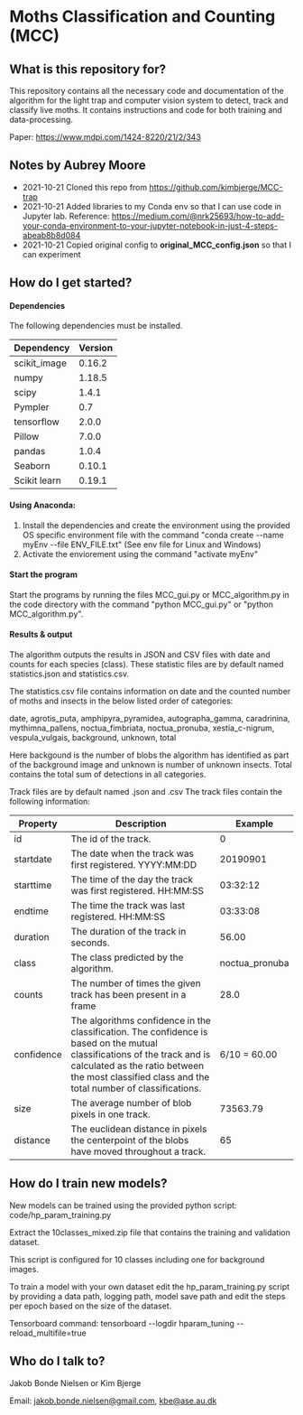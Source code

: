 # Moths Classification and Counting (MCC) 
## What is this repository for? ##

This repository contains all the necessary code and documentation of the algorithm for the light trap and computer vision system to detect, track and classify live moths.
It contains instructions and code for both training and data-processing.

Paper:
https://www.mdpi.com/1424-8220/21/2/343

## Notes by Aubrey Moore
* 2021-10-21 Cloned this repo from https://github.com/kimbjerge/MCC-trap
* 2021-10-21 Added libraries to my Conda env so that I can use code in Jupyter lab. Reference: https://medium.com/@nrk25693/how-to-add-your-conda-environment-to-your-jupyter-notebook-in-just-4-steps-abeab8b8d084
* 2021-10-21 Copied original config to **original_MCC_config.json** so that I can experiment

## How do I get started? ##
#### Dependencies ####
The following dependencies must be installed.

| Dependency   | Version  |
|--------------|----------|
| scikit_image | 0.16.2	  |
| numpy        | 1.18.5   |
| scipy        | 1.4.1    |
| Pympler      | 0.7      |
| tensorflow   | 2.0.0    |
| Pillow       | 7.0.0    |
| pandas       | 1.0.4    |
| Seaborn      | 0.10.1   |
| Scikit learn | 0.19.1   |

#### Using Anaconda: ####
1. Install the dependencies and create the environment using the provided OS specific environment file with the command "conda create --name myEnv --file ENV_FILE.txt"
   (See env file for Linux and Windows)
2. Activate the enviorement using the command "activate myEnv"

#### Start the program ####
Start the programs by running the files MCC_gui.py or MCC_algorithm.py in the code directory with the command "python MCC_gui.py" or "python MCC_algorithm.py".

#### Results & output ####
The algorithm outputs the results in JSON and CSV files with date and counts for each species (class).
These statistic files are by default named statistics.json and statistics.csv. 

The statistics.csv file contains information on date and the counted number of moths and insects in the below listed order of categories:

date, 
agrotis_puta, 
amphipyra_pyramidea, 
autographa_gamma, 
caradrinina, 
mythimna_pallens, 
noctua_fimbriata, 
noctua_pronuba, 
xestia_c-nigrum, 
vespula_vulgais, 
background, 
unknown, 
total

Here backgound is the number of blobs the algorithm has identified as part of the background image and unknown is number of unknown insects.
Total contains the total sum of detections in all categories.

Track files are by default named <DirectoryName>.json and <DirectoryName>.csv
The track files contain the following information:

| Property | Description | Example |
|--------------|----------|----------|
| id | The id of the track. | 0 |
| startdate | The date when the track was first registered. YYYY:MM:DD | 20190901 |
| starttime  | The time of the day the track was first registered. HH:MM:SS | 03:32:12 |
| endtime | The time the track was last registered. HH:MM:SS | 03:33:08 |
| duration | The duration of the track in seconds. | 56.00 |
| class | The class predicted by the algorithm. | noctua_pronuba |
| counts | The number of times the given track has been present in a frame | 28.0 |
| confidence | The algorithms confidence in the classification. The confidence is based on the mutual classifications of the track and is calculated as the ratio between the most classified class and the total number of classifications. | 6/10 = 60.00 |
| size | The average number of blob pixels in one track. | 73563.79 |
| distance | The euclidean distance in pixels the centerpoint of the blobs have moved throughout a track. | 65 | 



## How do I train new models? ##
New models can be trained using the provided python script: code/hp_param_training.py 

Extract the 10classes_mixed.zip file that contains the training and validation dataset.

This script is configured for 10 classes including one for background images.

To train a model with your own dataset edit the hp_param_training.py script by providing a data path, 
logging path, model save path and edit the steps per epoch based on the size of the dataset.

Tensorboard command: tensorboard --logdir hparam_tuning --reload_multifile=true

## Who do I talk to? ##
Jakob Bonde Nielsen or Kim Bjerge

Email: jakob.bonde.nielsen@gmail.com, kbe@ase.au.dk
